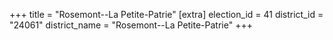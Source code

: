 +++
title = "Rosemont--La Petite-Patrie"
[extra]
election_id = 41
district_id = "24061"
district_name = "Rosemont--La Petite-Patrie"
+++
